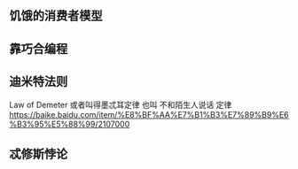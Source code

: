 
## 饥饿的消费者模型

## 靠巧合编程


## 迪米特法则 
Law of Demeter 或者叫得墨忒耳定律  也叫 不和陌生人说话 定律
https://baike.baidu.com/item/%E8%BF%AA%E7%B1%B3%E7%89%B9%E6%B3%95%E5%88%99/2107000


## 忒修斯悖论